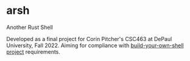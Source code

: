# arsh
Another Rust Shell

Developed as a final project for Corin Pitcher's CSC463 at DePaul University, Fall 2022.
Aiming for compliance with [build-your-own-shell project](https://github.com/tokenrove/build-your-own-shell) requirements.
